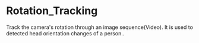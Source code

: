 # Rotation_Tracking
Track the camera's rotation through an image sequence(Video). It is used to detected head orientation changes of a person..
